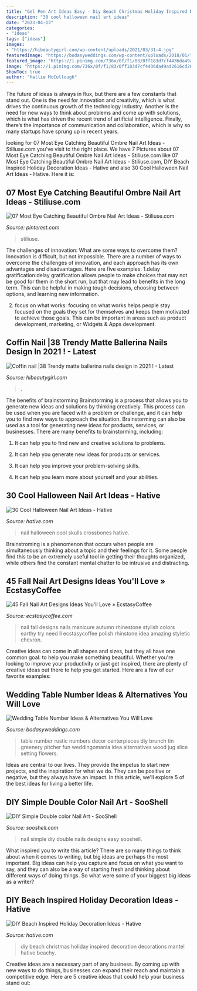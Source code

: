 ```yaml
---
title: "Gel Pen Art Ideas Easy - Diy Beach Christmas Holiday Inspired Decoration Decorations Mantel Hative Beachy"
description: "30 cool halloween nail art ideas"
date: "2023-04-13"
categories:
- "ideas"
tags: ["ideas"]
images:
- "https://hibeautygirl.com/wp-content/uploads/2021/03/31-4.jpg"
featuredImage: "https://bodasyweddings.com/wp-content/uploads/2018/01/fun-table-numbers-idea.jpg"
featured_image: "https://i.pinimg.com/736x/0f/f1/83/0ff183d7cf4436da49ad2616cd204937.jpg"
image: "https://i.pinimg.com/736x/0f/f1/83/0ff183d7cf4436da49ad2616cd204937.jpg"
ShowToc: true
author: "Hallie McCullough"
---
```



The future of ideas is always in flux, but there are a few constants that stand out. One is the need for innovation and creativity, which is what drives the continuous growth of the technology industry. Another is the need for new ways to think about problems and come up with solutions, which is what has driven the recent trend of artificial intelligence. Finally, there’s the importance of communication and collaboration, which is why so many startups have sprung up in recent years.

	

		
looking for 07 Most Eye Catching Beautiful Ombre Nail Art Ideas - Stiliuse.com you've visit to the right place. We have 7 Pictures about 07 Most Eye Catching Beautiful Ombre Nail Art Ideas - Stiliuse.com like 07 Most Eye Catching Beautiful Ombre Nail Art Ideas - Stiliuse.com, DIY Beach Inspired Holiday Decoration Ideas - Hative and also 30 Cool Halloween Nail Art Ideas - Hative. Here it is:
		
    
## 07 Most Eye Catching Beautiful Ombre Nail Art Ideas - Stiliuse.com

<img loading=lazy src="https://i.pinimg.com/736x/0f/f1/83/0ff183d7cf4436da49ad2616cd204937.jpg" onerror="this.onerror=null;this.src='https://tse2.mm.bing.net/th?id=OIP.RdbCsDED57UnZOHwO5B-wAHaJs&amp;pid=15.1';" alt="07 Most Eye Catching Beautiful Ombre Nail Art Ideas - Stiliuse.com">

_Source: pinterest.com_

>stiliuse. 

	

The challenges of innovation: What are some ways to overcome them?
Innovation is difficult, but not impossible. There are a number of ways to overcome the challenges of innovation, and each approach has its own advantages and disadvantages. Here are five examples:
1.delay gratification:delay gratification allows people to make choices that may not be good for them in the short run, but that may lead to benefits in the long term. This can be helpful in making tough decisions, choosing between options, and learning new information.

2. focus on what works: focusing on what works helps people stay focused on the goals they set for themselves and keeps them motivated to achieve those goals. This can be important in areas such as product development, marketing, or Widgets & Apps development.


    
## Coffin Nail |38 Trendy Matte Ballerina Nails Design In 2021 ! - Latest

<img loading=lazy src="https://hibeautygirl.com/wp-content/uploads/2021/03/31-4.jpg" onerror="this.onerror=null;this.src='https://tse2.mm.bing.net/th?id=OIP.-a34Y_IjpKnawesMyNHq1AHaKT&amp;pid=15.1';" alt="Coffin nail |38 Trendy matte ballerina nails design in 2021 ! - Latest">

_Source: hibeautygirl.com_

>. 

	

The benefits of brainstorming
Brainstorming is a process that allows you to generate new ideas and solutions by thinking creatively. This process can be used when you are faced with a problem or challenge, and it can help you to find new ways to approach the situation. Brainstorming can also be used as a tool for generating new ideas for products, services, or businesses.
There are many benefits to brainstorming, including:

1. It can help you to find new and creative solutions to problems.

2. It can help you generate new ideas for products or services.

3. It can help you improve your problem-solving skills.

4. It can help you learn more about yourself and your abilities.

    
## 30 Cool Halloween Nail Art Ideas - Hative

<img loading=lazy src="https://hative.com/wp-content/uploads/2014/10/halloween-nail-art-ideas/17-skulls-crossbones.jpg" onerror="this.onerror=null;this.src='https://tse4.mm.bing.net/th?id=OIP.LlF5UveEHhWXtweOhUSu5gHaKZ&amp;pid=15.1';" alt="30 Cool Halloween Nail Art Ideas - Hative">

_Source: hative.com_

>nail halloween cool skulls crossbones hative. 

	

Brainstroming is a phenomenon that occurs when people are simultaneously thinking about a topic and their feelings for it. Some people find this to be an extremely useful tool in getting their thoughts organized, while others find the constant mental chatter to be intrusive and distracting.

    
## 45 Fall Nail Art Designs Ideas You&#039;ll Love » EcstasyCoffee

<img loading=lazy src="https://i0.wp.com/www.ecstasycoffee.com/wp-content/uploads/2016/10/Fall-Nail-Designs-28.jpg?resize=736%2C981" onerror="this.onerror=null;this.src='https://tse3.mm.bing.net/th?id=OIP.xgXVRctQH1Y_m-ofVlEWHwHaJ3&amp;pid=15.1';" alt="45 Fall Nail Art Designs Ideas You&#039;ll Love » EcstasyCoffee">

_Source: ecstasycoffee.com_

>nail fall designs nails manicure autumn rhinestone stylish colors earthy try need ll ecstasycoffee polish rhinstone idea amazing styletic chevron. 

	

Creative ideas can come in all shapes and sizes, but they all have one common goal: to help you make something beautiful. Whether you're looking to improve your productivity or just get inspired, there are plenty of creative ideas out there to help you get started. Here are a few of our favorite examples: 

    
## Wedding Table Number Ideas &amp; Alternatives You Will Love

<img loading=lazy src="https://bodasyweddings.com/wp-content/uploads/2018/01/fun-table-numbers-idea.jpg" onerror="this.onerror=null;this.src='https://tse1.mm.bing.net/th?id=OIP.hyTtInm2vi2U6LW0S79a9wHaLH&amp;pid=15.1';" alt="Wedding Table Number Ideas &amp; Alternatives You Will Love">

_Source: bodasyweddings.com_

>table number rustic numbers decor centerpieces diy brunch tin greenery pitcher fun weddingomania idea alternatives wood jug slice setting flowers. 

	

Ideas are central to our lives. They provide the impetus to start new projects, and the inspiration for what we do. They can be positive or negative, but they always have an impact. In this article, we'll explore 5 of the best ideas for living a better life.

    
## DIY Simple Double Color Nail Art - SooShell

<img loading=lazy src="https://www.sooshell.com/wp-content/uploads/2020/02/4.jpg" onerror="this.onerror=null;this.src='https://tse1.mm.bing.net/th?id=OIP.nZ1VCWXhTqvSF_JXM4VnnQHaNK&amp;pid=15.1';" alt="DIY Simple Double color Nail Art - SooShell">

_Source: sooshell.com_

>nail simple diy double nails designs easy sooshell. 

	

What inspired you to write this article?
There are so many things to think about when it comes to writing, but big ideas are perhaps the most important. Big ideas can help you capture and focus on what you want to say, and they can also be a way of starting fresh and thinking about different ways of doing things. So what were some of your biggest big ideas as a writer?

    
## DIY Beach Inspired Holiday Decoration Ideas - Hative

<img loading=lazy src="https://hative.com/wp-content/uploads/2015/11/beach-holiday-decorations/18-diy-beach-inspired-holiday-decoration-ideas.jpg" onerror="this.onerror=null;this.src='https://tse4.mm.bing.net/th?id=OIP.MlHScMYC3ILMrCzzUD8ZagHaIW&amp;pid=15.1';" alt="DIY Beach Inspired Holiday Decoration Ideas - Hative">

_Source: hative.com_

>diy beach christmas holiday inspired decoration decorations mantel hative beachy. 

	

Creative ideas are a necessary part of any business. By coming up with new ways to do things, businesses can expand their reach and maintain a competitive edge. Here are 5 creative ideas that could help your business stand out: 

